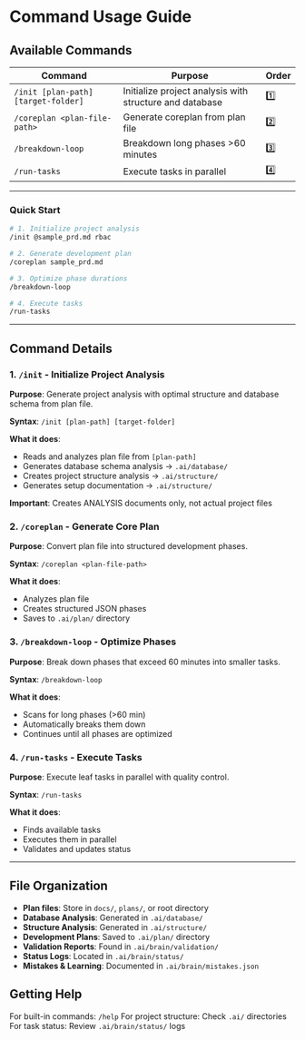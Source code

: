 # Command Usage Guide

## Available Commands

| Command | Purpose | Order |
|---|---|---|
| `/init [plan-path] [target-folder]` | Initialize project analysis with structure and database | 1️⃣ |
| `/coreplan <plan-file-path>` | Generate coreplan from plan file | 2️⃣ |
| `/breakdown-loop` | Breakdown long phases >60 minutes | 3️⃣ |
| `/run-tasks` | Execute tasks in parallel | 4️⃣ |

---



### Quick Start

```bash
# 1. Initialize project analysis
/init @sample_prd.md rbac

# 2. Generate development plan
/coreplan sample_prd.md

# 3. Optimize phase durations
/breakdown-loop

# 4. Execute tasks
/run-tasks
```

---

## Command Details

### 1. `/init` - Initialize Project Analysis
**Purpose**: Generate project analysis with optimal structure and database schema from plan file.

**Syntax**: `/init [plan-path] [target-folder]`

**What it does**:
- Reads and analyzes plan file from `[plan-path]`
- Generates database schema analysis → `.ai/database/`
- Creates project structure analysis → `.ai/structure/`
- Generates setup documentation → `.ai/structure/`

**Important**: Creates ANALYSIS documents only, not actual project files

### 2. `/coreplan` - Generate Core Plan
**Purpose**: Convert plan file into structured development phases.

**Syntax**: `/coreplan <plan-file-path>`

**What it does**:
- Analyzes plan file
- Creates structured JSON phases
- Saves to `.ai/plan/` directory

### 3. `/breakdown-loop` - Optimize Phases
**Purpose**: Break down phases that exceed 60 minutes into smaller tasks.

**Syntax**: `/breakdown-loop`

**What it does**:
- Scans for long phases (>60 min)
- Automatically breaks them down
- Continues until all phases are optimized

### 4. `/run-tasks` - Execute Tasks
**Purpose**: Execute leaf tasks in parallel with quality control.

**Syntax**: `/run-tasks`

**What it does**:
- Finds available tasks
- Executes them in parallel
- Validates and updates status

---

## File Organization

- **Plan files**: Store in `docs/`, `plans/`, or root directory
- **Database Analysis**: Generated in `.ai/database/`
- **Structure Analysis**: Generated in `.ai/structure/`
- **Development Plans**: Saved to `.ai/plan/` directory
- **Validation Reports**: Found in `.ai/brain/validation/`
- **Status Logs**: Located in `.ai/brain/status/`
- **Mistakes & Learning**: Documented in `.ai/brain/mistakes.json`

## Getting Help

For built-in commands: `/help`
For project structure: Check `.ai/` directories
For task status: Review `.ai/brain/status/` logs